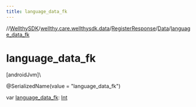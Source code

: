 ```yaml
---
title: language_data_fk
---
```

//[WellthySDK](../../../../index.html)/[wellthy.care.wellthysdk.data](../../index.html)/[RegisterResponse](../index.html)/[Data](index.html)/[language_data_fk](language_data_fk.html)



# language_data_fk



[androidJvm]\




@SerializedName(value = "language_data_fk")



var [language_data_fk](language_data_fk.html): [Int](https://kotlinlang.org/api/latest/jvm/stdlib/kotlin/-int/index.html)




